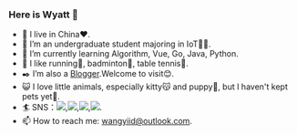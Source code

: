 

### Here is Wyatt 👋  
- 🔭 I live in China❤️.
- 🏫 I’m an undergraduate student majoring in IoT👨‍💻.
- 🌱 I’m currently learning Algorithm, Vue, Go, Java, Python.
- 🔆 I like running🏃, badminton🏸, table tennis🏓. 
- ✒️ I’m also a [Blogger](https://wangyi.one).Welcome to visit😊.
- 😺 I love little animals, especially kitty😽 and puppy🐶, but I haven't kept pets yet🤦.
- 🏄 SNS：[![](https://img.shields.io/badge/dynamic/json?color=000000&label=GitHub&query=%24.data.totalSubs&suffix=%20followers&url=https%3A%2F%2Fapi.spencerwoo.com%2Fsubstats%2F%3Fsource%3Dgithub%26queryKey%3DhiWyatt)](https://github.com/hiWyatt),[![](https://img.shields.io/badge/WeChat-%E7%86%A0%E7%86%A0%E6%99%A8%E6%9B%A6-00d015)](https://mp.weixin.qq.com/s?__biz=MzkwNDMzNzc0OA==&mid=2247483676&idx=1&sn=b89f383c071512a92ba4f0594f28ad8d&chksm=c089c127f7fe4831f65592f9c5983e94a9b2d2a521686eeb66eab2eec0a8fb6aa77538841171#rd),[![](https://img.shields.io/badge/dynamic/json?color=FF0000&label=CloudMusic&query=%24.data.totalSubs&suffix=%20%E7%B2%89%E4%B8%9D&url=https%3A%2F%2Fapi.spencerwoo.com%2Fsubstats%2F%3Fsource%3DneteaseMusic%26queryKey%3D359337916)](https://music.163.com/#/user/home?id=359337916),[![](https://img.shields.io/badge/CSDN-%E7%86%A0%E7%86%A0%E6%99%A8%E6%9B%A6-fc5531)](https://blog.csdn.net/m0_56510407?spm=1010.2135.3001.5421).
- 📫 How to reach me: wangyiid@outlook.com.
